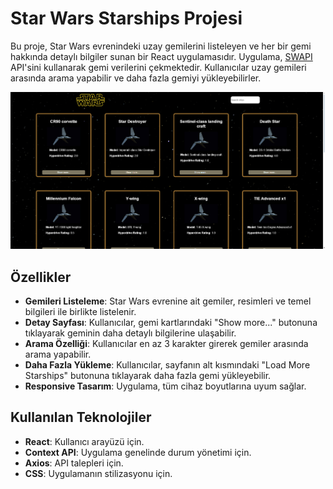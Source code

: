 # Star Wars Starships Projesi

Bu proje, Star Wars evrenindeki uzay gemilerini listeleyen ve her bir gemi hakkında detaylı bilgiler sunan bir React uygulamasıdır. Uygulama, [SWAPI](https://swapi.dev/) API'sini kullanarak gemi verilerini çekmektedir. Kullanıcılar uzay gemileri arasında arama yapabilir ve daha fazla gemiyi yükleyebilirler.

![ScreenShot](./starwars.png)

## Özellikler

- **Gemileri Listeleme**: Star Wars evrenine ait gemiler, resimleri ve temel bilgileri ile birlikte listelenir.
- **Detay Sayfası**: Kullanıcılar, gemi kartlarındaki "Show more..." butonuna tıklayarak geminin daha detaylı bilgilerine ulaşabilir.
- **Arama Özelliği**: Kullanıcılar en az 3 karakter girerek gemiler arasında arama yapabilir.
- **Daha Fazla Yükleme**: Kullanıcılar, sayfanın alt kısmındaki "Load More Starships" butonuna tıklayarak daha fazla gemi yükleyebilir.
- **Responsive Tasarım**: Uygulama, tüm cihaz boyutlarına uyum sağlar.

## Kullanılan Teknolojiler

- **React**: Kullanıcı arayüzü için.
- **Context API**: Uygulama genelinde durum yönetimi için.
- **Axios**: API talepleri için.
- **CSS**: Uygulamanın stilizasyonu için.
